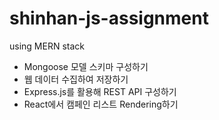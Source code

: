 # shinhan-js-assignment
using MERN stack

- Mongoose 모델 스키마 구성하기
- 웹 데이터 수집하여 저장하기
- Express.js를 활용해 REST API 구성하기
- React에서 캠페인 리스트 Rendering하기